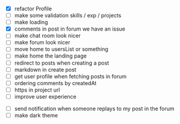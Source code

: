 - [x] refactor Profile
- [ ] make some validation skills / exp / projects
- [ ] make loading
- [x] comments in post in forum we have an issue
- [ ] make chat room look nicer
- [ ] make forum look nicer
- [ ] move home to usersList or something
- [ ] make home the landing page
- [ ] redirect to posts when creating a post
- [ ] markdown in create post
- [ ] get user profile when fetching posts in forum
- [ ] ordering comments by createdAt
- [ ] https in project url
- [ ] improve user experience

<!-- if we have time -->

- [ ] send notification when someone replays to my post in the forum
- [ ] make dark theme
